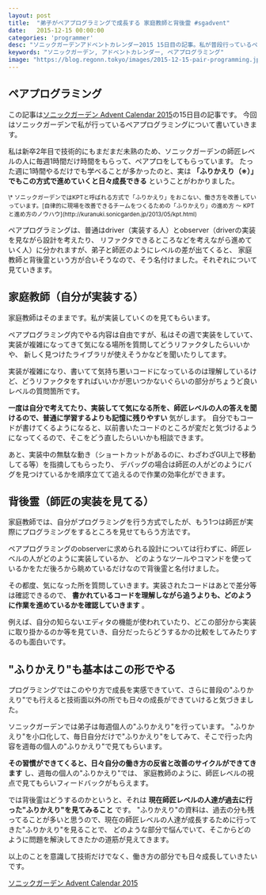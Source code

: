 ```yaml
---
layout: post
title:  "弟子がペアプログラミングで成長する 家庭教師と背後霊 #sgadvent"
date:   2015-12-15 00:00:00
categories: 'programmer'
desc: "ソニックガーデンアドベントカレンダー2015 15日目の記事。私が普段行っているペアプログラミングで学んでいること。"
keywords: "ソニックガーデン, アドベントカレンダー, ペアプログラミング"
image: "https://blog.regonn.tokyo/images/2015-12-15-pair-programming.jpg"
---
```

<amp-img src="https://blog.regonn.tokyo/images/2015-12-15-pair-programming.jpg" alt="教師が教える" width="670px" height="480px" layout="responsive" ></amp-img>

## ペアプログラミング
この記事は[ソニックガーデン Advent Calendar 2015](http://www.adventar.org/calendars/855)の15日目の記事です。
今回はソニックガーデンで私が行っているペアプログラミングについて書いていきます。

私は新卒2年目で技術的にもまだまだ未熟のため、ソニックガーデンの師匠レベルの人に毎週1時間だけ時間をもらって、ペアプロをしてもらっています。
たった週に1時間やるだけでも学べることが多かったのと、実は **「ふりかえり（※）」でもこの方式で進めていくと日々成長できる** ということがわかりました。

<small>
  \* ソニックガーデンではKPTと呼ばれる方式で「ふりかえり」をおこない、働き方を改善していっています。[自律的に現場を改善できるチームをつくるための「ふりかえり」の進め方 〜 KPTと進め方のノウハウ](http://kuranuki.sonicgarden.jp/2013/05/kpt.html)
</small>

ペアプログラミングは、普通はdriver（実装する人）とobserver（driverの実装を見ながら設計を考えたり、
リファクタできるところなどを考えながら進めていく人）に分かれますが、弟子と師匠のようにレベルの差が出てくると、
家庭教師と背後霊という方が合いそうなので、そう名付けました。それぞれについて見ていきます。

## 家庭教師（自分が実装する）
家庭教師はそのままです。私が実装していくのを見てもらいます。

ペアプログラミング内でやる内容は自由ですが、私はその週で実装をしていて、実装が複雑になってきて気になる場所を質問してどうリファクタしたらいいかや、
新しく見つけたライブラリが使えそうかなどを聞いたりしてます。

実装が複雑になり、書いてて気持ち悪いコードになっているのは理解しているけど、どうリファクタをすればいいかが思いつかないぐらいの部分がちょうど良いレベルの質問箇所です。

**一度は自分で考えてたり、実装してて気になる所を、師匠レベルの人の答えを聞けるので、普通に学習するよりも記憶に残りやすい** 気がします。
自分でもコードが書けてくるようになると、以前書いたコードのところが変だと気づけるようになってくるので、そこをどう直したらいいかも相談できます。

あと、実装中の無駄な動き（ショートカットがあるのに、わざわざGUI上で移動してる等）を指摘してもらったり、
デバッグの場合は師匠の人がどのようにバグを見つけているかを順序立てて追えるので作業の効率化ができます。

## 背後霊（師匠の実装を見てる）
家庭教師では、自分がプログラミングを行う方式でしたが、もう1つは師匠が実際にプログラミングをするところを見せてもらう方法です。

ペアプログラミングのobserverに求められる設計については行わずに、師匠レベルの人がどのように実装しているか、
どのようなツールやコマンドを使っているかをただ後ろから眺めているだけなので背後霊と名付けました。

その都度、気になった所を質問していきます。実装されたコードはあとで差分等は確認できるので、
**書かれているコードを理解しながら追うよりも、どのように作業を進めているかを確認していきます** 。

例えば、自分の知らないエディタの機能が使われていたり、どこの部分から実装に取り掛かるのか等を見ていき、自分だったらどうするかの比較をしてみたりするのも面白いです。

## "ふりかえり"も基本はこの形でやる
プログラミングではこのやり方で成長を実感できていて、さらに普段の"ふりかえり"でも行えると技術面以外の所でも日々の成長ができていけると気づきました。

ソニックガーデンでは弟子は毎週個人の"ふりかえり"を行っています。
"ふりかえり"を小口化して、毎日自分だけで"ふりかえり"をしてみて、そこで行った内容を週毎の個人の"ふりかえり"で見てもらいます。

**その習慣ができてくると、日々自分の働き方の反省と改善のサイクルができてきます** し、週毎の個人の"ふりかえり"では、
家庭教師のように、師匠レベルの視点で見てもらいフィードバックがもらえます。

では背後霊はどうするのかというと、それは **現在師匠レベルの人達が過去に行った"ふりかえり"を見てみること** です。
"ふりかえり"の資料は、過去の分も残ってることが多いと思うので、現在の師匠レベルの人達が成長するために行ってきた"ふりかえり"を見ることで、
どのような部分で悩んでいて、そこからどのように問題を解決してきたかの道筋が見えてきます。

以上のことを意識して技術だけでなく、働き方の部分でも日々成長していきたいです。

[ソニックガーデン Advent Calendar 2015](http://www.adventar.org/calendars/855)
